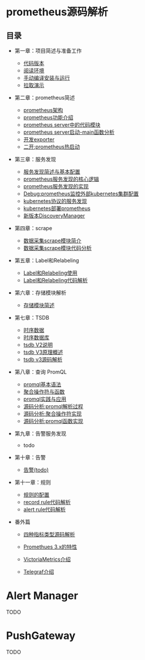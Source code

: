 # prometheus源码解析


## 目录

- 第一章：项目简述与准备工作
  - [代码版本](项目简述与准备.md#代码版本)
  - [阅读环境](项目简述与准备.md#阅读环境)
  - [手动编译安装与运行](项目简述与准备.md#下载代码)
  - [拉取演示](项目简述与准备.md#拉取演示)
  
- 第二章：prometheus简述
  - [prometheus架构](prometheus简述.md)
  - [prometheus功能介绍](prometheus功能介绍.md)
  - [prometheus server中的代码模块](prometheus_server模块.md)
  - [prometheus server启动-main函数分析](prometheus_server启动.md)
  - [开发exporter](开发export.md)
  - [二开:prometheus热启动](prometheus_hot_relaod.md)
  
- 第三章：服务发现
  - [服务发现简述与基本配置](discovery简述.md)
  - [prometheus服务发现的核心逻辑](discovery_core_logic.md)
  - [prometheus服务发现的实现](discovery_core_implementation.md)
  - [Debug:prometheus监控外部kubernetes集群配置](discovery_k8s_config_debug.md)
  - [kubernetes协议的服务发现](discovery_k8s_implementation.md)
  - [kubernetes部署prometheus](prometheus_k8s_deploy.md)
  - [新版本DiscoveryManager](discovery_新版本DiscoveryManager.md)
  
- 第四章：scrape
  - [数据采集scrape模块简介](scrape_core_logic.md)
  - [数据采集scrape模块代码分析](scrape_work.md)
  
- 第五章：Label和Relabeling
  - [Label和Relabeling使用](Label和Relabeling.md)
  - [Label和Relabeling代码解析](Label和Relabeling.md)
  
- 第六章：存储模块解析
  - [存储模块简述](存储模块简述.md)
  
- 第七章：TSDB
  - [时序数据](时序数据.md)
  - [时序数据库](时序数据库.md)
  - [tsdb V2说明](tsdbv2说明.md)
  - [tsdb V3原理概述](tsdbV3原理概述.md)
  - [tsdb v3源码解析](tsdbv3源码解析.md)
  
- 第八章：查询 PromQL
  - [promql基本语法](promql_syntactic.md)
  - [聚合操作符与函数](promql_aggregation_operators_functions.md)
  - [promql实践与应用](promql_practice.md)
  - [源码分析:promql解析过程](promql_implementation.md)
  - [源码分析:聚合操作符实现](promql_aggregation_implementation.md)
  - [源码分析:promql函数实现](promql_function_implementation.md)
  
  
  
- 第九章：告警服务发现
  - todo
  
- 第十章：告警
  - [告警(todo)](告警.md)
  
- 第十一章：规则 
  - [规则的配置](rule_config.md)
  - [record rule代码解析](rule_code_record_rule.md)
  - [alert rule代码解析](rule_code_alert_rule.md)
  
- 番外篇
  - [四种指标类型源码解析](./metric_types.md)
  
  - [Promethues 3.x的特性](./prometheus_v3_new_features.md)
  
  - [VictoriaMetrics介绍](./VictoriaMetrics.md)
  
  - [Telegraf介绍](./Telegraf.md)
  
    
  


# Alert Manager

TODO



# PushGateway

TODO